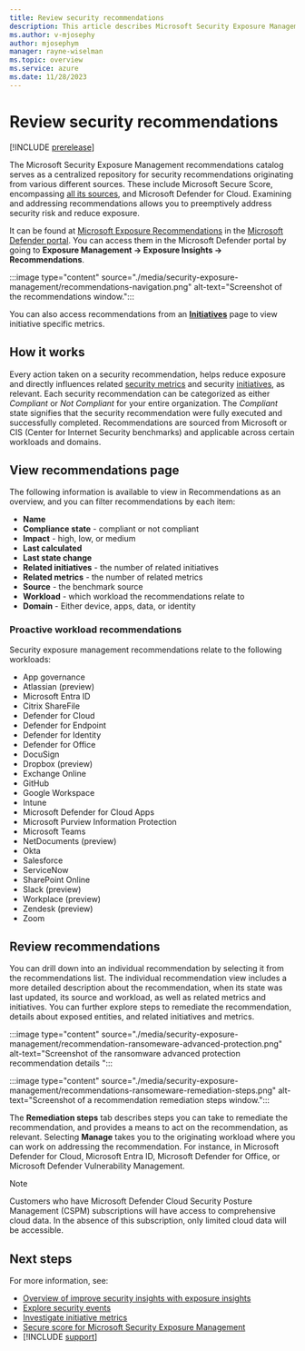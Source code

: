 ```yaml
---
title: Review security recommendations
description: This article describes Microsoft Security Exposure Management recommendations and how it works.
ms.author: v-mjosephy
author: mjosephym
manager: rayne-wiselman
ms.topic: overview
ms.service: azure
ms.date: 11/28/2023
---
```


# Review security recommendations

[!INCLUDE [prerelease](../includes//prerelease.md)]
<!-- Recommendations types ,compliance logic, recommendations fields (including other related EM objects) , products included, data is presented based on  product license-->

The Microsoft Security Exposure Management recommendations catalog serves as a centralized repository for security recommendations originating from various different sources. These include Microsoft Secure Score, encompassing [all its sources](../defender/microsoft-secure-score.md#products-included-in-secure-score), and Microsoft Defender for Cloud. Examining and addressing recommendations allows you to preemptively address security risk and reduce exposure.

It can be found at [Microsoft Exposure Recommendations](https://security.microsoft.com/exposure-recommendations) in the [Microsoft Defender portal](https://security.microsoft.com/). You can access them in the Microsoft Defender portal by going to **Exposure Management -> Exposure Insights -> Recommendations**.

:::image type="content" source="./media/security-exposure-management/recommendations-navigation.png" alt-text="Screenshot of the recommendations window.":::

You can also access recommendations from an [**Initiatives**](initiatives.md) page to view initiative specific metrics.

## How it works

Every action taken on a security recommendation, helps reduce exposure and directly influences related [security metrics](security-metrics.md) and security [initiatives](initiatives.md), as relevant. Each security recommendation can be categorized as either *Compliant* or *Not Compliant* for your entire organization. The *Compliant* state signifies that the security recommendation were fully executed and successfully completed. Recommendations are sourced from Microsoft or CIS (Center for Internet Security benchmarks) and applicable across certain workloads and domains.

## View recommendations page

The following information is available to view in Recommendations as an overview, and you can filter recommendations by each item:

- **Name**
- **Compliance state** - compliant or not compliant
- **Impact** - high, low, or medium
- **Last calculated**
- **Last state change**
- **Related initiatives** - the number of related initiatives
- **Related metrics** - the number of related metrics
- **Source** - the benchmark source
- **Workload** - which workload the recommendations relate to
- **Domain** - Either device, apps, data, or identity

### Proactive workload recommendations

Security exposure management recommendations relate to the following workloads:

- App governance
- Atlassian (preview)
- Microsoft Entra ID <!-- Azure AD?-->
- Citrix ShareFile
- Defender for Cloud
- Defender for Endpoint
- Defender for Identity
- Defender for Office
- DocuSign
- Dropbox (preview)
- Exchange Online
- GitHub
- Google Workspace
- Intune
- Microsoft Defender for Cloud Apps
- Microsoft Purview Information Protection
- Microsoft Teams
- NetDocuments (preview)
- Okta
- Salesforce
- ServiceNow
- SharePoint Online
- Slack (preview)
- Workplace (preview)
- Zendesk (preview)
- Zoom

<!-- what does preview mean next to workload? only in the preview? -->

## Review recommendations

You can drill down into an individual recommendation by selecting it from the recommendations list. The individual recommendation view includes a more detailed description about the recommendation, when its state was last updated, its source and workload, as well as related metrics and initiatives. You can further explore steps to remediate the recommendation, details about exposed entities, and related initiatives and metrics.

:::image type="content" source="./media/security-exposure-management/recommendation-ransomeware-advanced-protection.png" alt-text="Screenshot of the ransomware advanced protection recommendation details ":::

:::image type="content" source="./media/security-exposure-management/recommendations-ransomeware-remediation-steps.png" alt-text="Screenshot of a recommendation remediation steps window.":::

The **Remediation steps** tab describes steps you can take to remediate the recommendation, and provides a means to act on the recommendation, as relevant. Selecting **Manage** takes you to the originating workload where you can work on addressing the recommendation. For instance, in Microsoft Defender for Cloud, Microsoft Entra ID, Microsoft Defender for Office, or Microsoft Defender Vulnerability Management.

> [!NOTE]
>Customers who have Microsoft Defender Cloud Security Posture Management (CSPM) subscriptions will have access to comprehensive cloud data. In the absence of this subscription, only limited cloud data will be accessible.

## Next steps

For more information, see:

- [Overview of improve security insights with exposure insights](exposure-insights-overview.md)
- [Explore security events](security-events.md)
- [Investigate initiative metrics](security-metrics.md)
- [Secure score for Microsoft Security Exposure Management](secure-score.md)
- [!INCLUDE [support](../includes//support.md)]

<!-- ## See also is this needed? -->
